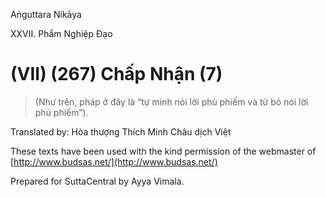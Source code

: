 Aṅguttara Nikāya

XXVII. Phẩm Nghiệp Ðạo

# (VII) (267) Chấp Nhận (7)

> (Như trên, pháp ở đây là “tự mình nói lời phù phiếm và từ bỏ nói lời phù phiếm”).

Translated by: Hòa thượng Thích Minh Châu dịch Việt

These texts have been used with the kind permission of the webmaster of [http://www.budsas.net/](http://www.budsas.net/)

Prepared for SuttaCentral by Ayya Vimala.